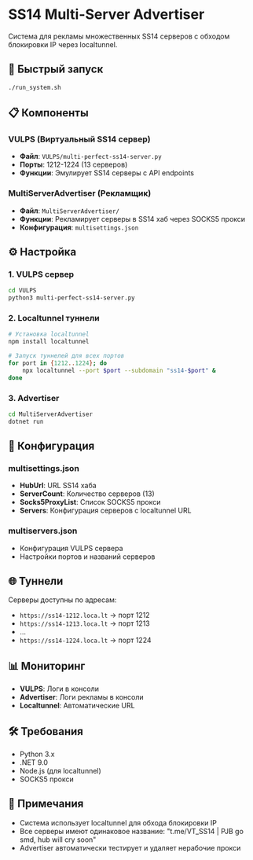 # SS14 Multi-Server Advertiser

Система для рекламы множественных SS14 серверов с обходом блокировки IP через localtunnel.

## 🚀 Быстрый запуск

```bash
./run_system.sh
```

## 📋 Компоненты

### VULPS (Виртуальный SS14 сервер)
- **Файл**: `VULPS/multi-perfect-ss14-server.py`
- **Порты**: 1212-1224 (13 серверов)
- **Функции**: Эмулирует SS14 серверы с API endpoints

### MultiServerAdvertiser (Рекламщик)
- **Файл**: `MultiServerAdvertiser/`
- **Функции**: Рекламирует серверы в SS14 хаб через SOCKS5 прокси
- **Конфигурация**: `multisettings.json`

## ⚙️ Настройка

### 1. VULPS сервер
```bash
cd VULPS
python3 multi-perfect-ss14-server.py
```

### 2. Localtunnel туннели
```bash
# Установка localtunnel
npm install localtunnel

# Запуск туннелей для всех портов
for port in {1212..1224}; do
    npx localtunnel --port $port --subdomain "ss14-$port" &
done
```

### 3. Advertiser
```bash
cd MultiServerAdvertiser
dotnet run
```

## 🔧 Конфигурация

### multisettings.json
- **HubUrl**: URL SS14 хаба
- **ServerCount**: Количество серверов (13)
- **Socks5ProxyList**: Список SOCKS5 прокси
- **Servers**: Конфигурация серверов с localtunnel URL

### multiservers.json
- Конфигурация VULPS сервера
- Настройки портов и названий серверов

## 🌐 Туннели

Серверы доступны по адресам:
- `https://ss14-1212.loca.lt` → порт 1212
- `https://ss14-1213.loca.lt` → порт 1213
- ...
- `https://ss14-1224.loca.lt` → порт 1224

## 📊 Мониторинг

- **VULPS**: Логи в консоли
- **Advertiser**: Логи рекламы в консоли
- **Localtunnel**: Автоматические URL

## 🛠️ Требования

- Python 3.x
- .NET 9.0
- Node.js (для localtunnel)
- SOCKS5 прокси

## 📝 Примечания

- Система использует localtunnel для обхода блокировки IP
- Все серверы имеют одинаковое название: "t.me/VT_SS14 | PJB go smd, hub will cry soon"
- Advertiser автоматически тестирует и удаляет нерабочие прокси